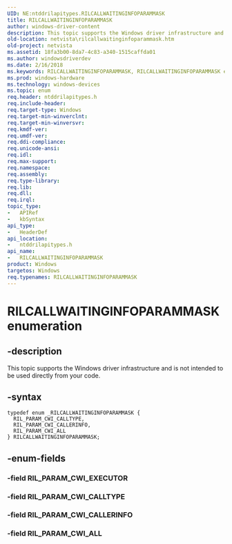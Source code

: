 ```yaml
---
UID: NE:ntddrilapitypes.RILCALLWAITINGINFOPARAMMASK
title: RILCALLWAITINGINFOPARAMMASK
author: windows-driver-content
description: This topic supports the Windows driver infrastructure and is not intended to be used directly from your code.
old-location: netvista\rilcallwaitinginfoparammask.htm
old-project: netvista
ms.assetid: 18fa3b00-8da7-4c83-a340-1515caffda01
ms.author: windowsdriverdev
ms.date: 2/16/2018
ms.keywords: RILCALLWAITINGINFOPARAMMASK, RILCALLWAITINGINFOPARAMMASK enumeration [Network Drivers Starting with Windows Vista], RIL_PARAM_CWI_ALL, RIL_PARAM_CWI_CALLERINFO, RIL_PARAM_CWI_CALLTYPE, netvista.rilcallwaitinginfoparammask, ntddrilapitypes/RILCALLWAITINGINFOPARAMMASK, ntddrilapitypes/RIL_PARAM_CWI_ALL, ntddrilapitypes/RIL_PARAM_CWI_CALLERINFO, ntddrilapitypes/RIL_PARAM_CWI_CALLTYPE
ms.prod: windows-hardware
ms.technology: windows-devices
ms.topic: enum
req.header: ntddrilapitypes.h
req.include-header: 
req.target-type: Windows
req.target-min-winverclnt: 
req.target-min-winversvr: 
req.kmdf-ver: 
req.umdf-ver: 
req.ddi-compliance: 
req.unicode-ansi: 
req.idl: 
req.max-support: 
req.namespace: 
req.assembly: 
req.type-library: 
req.lib: 
req.dll: 
req.irql: 
topic_type:
-	APIRef
-	kbSyntax
api_type:
-	HeaderDef
api_location:
-	ntddrilapitypes.h
api_name:
-	RILCALLWAITINGINFOPARAMMASK
product: Windows
targetos: Windows
req.typenames: RILCALLWAITINGINFOPARAMMASK
---
```


# RILCALLWAITINGINFOPARAMMASK enumeration


## -description


This topic supports the Windows driver infrastructure and is not intended to be used directly from your code.


## -syntax


````
typedef enum _RILCALLWAITINGINFOPARAMMASK { 
  RIL_PARAM_CWI_CALLTYPE,
  RIL_PARAM_CWI_CALLERINFO,
  RIL_PARAM_CWI_ALL
} RILCALLWAITINGINFOPARAMMASK;
````


## -enum-fields




### -field RIL_PARAM_CWI_EXECUTOR


### -field RIL_PARAM_CWI_CALLTYPE


### -field RIL_PARAM_CWI_CALLERINFO


### -field RIL_PARAM_CWI_ALL

